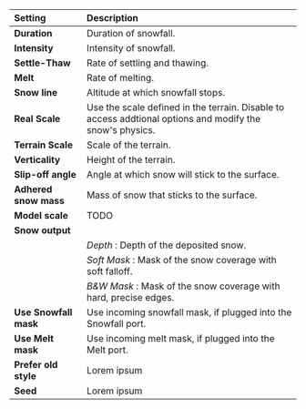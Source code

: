 | Setting               | Description                                                                                              |
| :-------------------- | :------------------------------------------------------------------------------------------------------- |
| **Duration**          | Duration of snowfall.                                                                                    |
| **Intensity**         | Intensity of snowfall.                                                                                   |
| **Settle-Thaw**       | Rate of settling and thawing.                                                                            |
| **Melt**              | Rate of melting.                                                                                         |
| **Snow line**         | Altitude at which snowfall stops.                                                                        |
| **Real Scale**        | Use the scale defined in the terrain. Disable to access addtional options and modify the snow's physics. |
| **Terrain Scale**     | Scale of the terrain.                                                                                    |
| **Verticality**       | Height of the terrain.                                                                                   |
| **Slip-off angle**    | Angle at which snow will stick to the surface.                                                           |
| **Adhered snow mass** | Mass of snow that sticks to the surface.                                                                 |
| **Model scale**       | TODO                                                                                                     |
| **Snow output**       |                                                                                                          |
|                       | *Depth* : Depth of the deposited snow.                                                                   |
|                       | *Soft Mask* : Mask of the snow coverage with soft falloff.                                               |
|                       | *B&W Mask* : Mask of the snow coverage with hard, precise edges.                                         |
| **Use Snowfall mask** | Use incoming snowfall mask, if plugged into the Snowfall port.                                           |
| **Use Melt mask**     | Use incoming melt mask, if plugged into the Melt port.                                                   |
| **Prefer old style**  | Lorem ipsum                                                                                              |
| **Seed**              | Lorem ipsum                                                                                              |